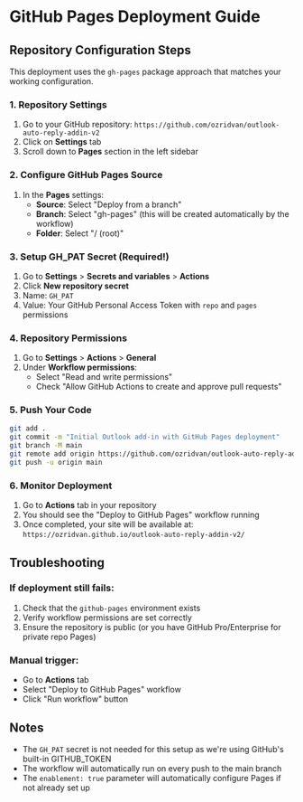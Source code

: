 # GitHub Pages Deployment Guide

## Repository Configuration Steps

This deployment uses the `gh-pages` package approach that matches your working configuration.

### 1. Repository Settings
1. Go to your GitHub repository: `https://github.com/ozridvan/outlook-auto-reply-addin-v2`
2. Click on **Settings** tab
3. Scroll down to **Pages** section in the left sidebar

### 2. Configure GitHub Pages Source
1. In the **Pages** settings:
   - **Source**: Select "Deploy from a branch"
   - **Branch**: Select "gh-pages" (this will be created automatically by the workflow)
   - **Folder**: Select "/ (root)"

### 3. Setup GH_PAT Secret (Required!)
1. Go to **Settings** > **Secrets and variables** > **Actions**
2. Click **New repository secret**
3. Name: `GH_PAT`
4. Value: Your GitHub Personal Access Token with `repo` and `pages` permissions

### 4. Repository Permissions
1. Go to **Settings** > **Actions** > **General**
2. Under **Workflow permissions**:
   - Select "Read and write permissions"
   - Check "Allow GitHub Actions to create and approve pull requests"

### 5. Push Your Code
```bash
git add .
git commit -m "Initial Outlook add-in with GitHub Pages deployment"
git branch -M main
git remote add origin https://github.com/ozridvan/outlook-auto-reply-addin-v2.git
git push -u origin main
```

### 6. Monitor Deployment
1. Go to **Actions** tab in your repository
2. You should see the "Deploy to GitHub Pages" workflow running
3. Once completed, your site will be available at:
   `https://ozridvan.github.io/outlook-auto-reply-addin-v2/`

## Troubleshooting

### If deployment still fails:
1. Check that the `github-pages` environment exists
2. Verify workflow permissions are set correctly
3. Ensure the repository is public (or you have GitHub Pro/Enterprise for private repo Pages)

### Manual trigger:
- Go to **Actions** tab
- Select "Deploy to GitHub Pages" workflow
- Click "Run workflow" button

## Notes
- The `GH_PAT` secret is not needed for this setup as we're using GitHub's built-in GITHUB_TOKEN
- The workflow will automatically run on every push to the main branch
- The `enablement: true` parameter will automatically configure Pages if not already set up
